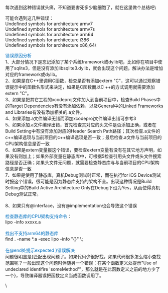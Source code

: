 每次遇到这种错误就头痛，不知道要害死多少脑细胞了，就在这里做个总结吧\

可能会遇到这几种错误：\
Undefined symbols for architecture armv7\
Undefined symbols for architecture armv7s\
Undefined symbols for architecture arm64\
Undefined symbols for architecture i386\
Undefined symbols for architecture x86\_64\

<span
style="box-sizing: inherit; -webkit-tap-highlight-color: transparent; color: rgb(0, 112, 192);">错误原因分析</span>\
1、大部分情况下是忘记添加了某个系统framework或dylib吧，比如你在项目中使用了sqlite3，但是没有添加libsqlite3.dylib，就会出现这个问题。解决办法是增加对应的framework或dylib。\
2、如果是在C++里调用C函数，检查是否有添加extern
"C"，这可以通过观察错误提示中的函数名形式来决定，如果是C函数而以C
++的方式调用就需要添加extern "C"。\
3、如果是把其它工程的xcodeproj文件加入到当前项目中，检查Build
Phases中的Target Dependencies有没有添加依赖，以及General中的Linked
Frameworks and Libraries有没有添加相关的.a文件。\
4、如果添加.a文件编译无错而添加xcodeproj文件编译出错可参考3\
5、如果添加.a文件编译出错，首先检查其对应的头文件是否添加正确，或者在Build
Setting中有没有添加对应的Header Search
Path路径；其次检查.a文件的c++编译选项与当前项目的c++编译选项是否一致；最后检查.a文件与当前项目的CPU架构信息是否一致\
6、如果是extern变量报这个错误，要检查extern变量有没有在其它地方声明，如果没有则加上；如果外部变量在静态库中，可根据5检查引用头文件或头文件搜索路径是否正确；如果头文件无问题，就需要检查静态库与与当前项目的CPU架构信息是否一致\
7、如果是使用了静态库，真机Debug测试时正常，而在执行for iOS
Device测试时报这个错误，很可能是因为静态库支持的架构不全。出现这种情况是Build
Setting中的Build Active Architecture
Only在Debug下设为Yes，从而使得真机Debug测试正常。\
\
8、如果只有@interface，没有@implementation也会导致这个错误

<span
style="box-sizing: inherit; -webkit-tap-highlight-color: transparent; color: rgb(0, 112, 192);">检查静态库的CPU架构支持命令</span>：\
lipo -info xxxxx.a \
\
<span
style="box-sizing: inherit; -webkit-tap-highlight-color: transparent; color: rgb(0, 112, 192);">找出不支持arm64的静态库</span> \
find . -name \*.a -exec lipo -info "{}" \\;\
\
<span
style="box-sizing: inherit; -webkit-tap-highlight-color: transparent; color: rgb(0, 112, 192);">在@end处提示expected
}错误解决</span>\
问题很明显是}匹配出现问题了。如果代码少很好找，如果代码很多怎么缩小查找范围呢？一般出现这个问题时伴随另一个错误：在某个函数定义处提示"Use
of undeclared identifire
'someMethod'”，那么就是在此函数定义之前的地方少了一个}，导致编译器误把函数定义当成函数调用了。

\

